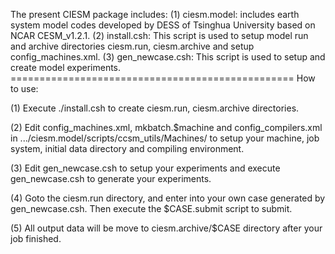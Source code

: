 The present CIESM package includes:
(1) ciesm.model: includes earth system model codes developed by DESS of Tsinghua University based on NCAR CESM_v1.2.1. (2) install.csh: This script is used to setup model run and archive directories ciesm.run, ciesm.archive and setup config_machines.xml. (3) gen_newcase.csh: This script is used to setup and create model experiments.
================================================= How to use:

(1) Execute ./install.csh to create ciesm.run, ciesm.archive directories.

(2) Edit config_machines.xml, mkbatch.$machine and config_compilers.xml in .../ciesm.model/scripts/ccsm_utils/Machines/ to setup your machine, job system, initial data directory and compiling environment.

(3) Edit gen_newcase.csh to setup your experiments and execute gen_newcase.csh to generate your experiments.

(4) Goto the ciesm.run directory, and enter into your own case generated by gen_newcase.csh. Then execute the $CASE.submit script to submit.

(5) All output data will be move to ciesm.archive/$CASE directory after your job finished.
